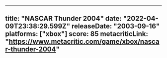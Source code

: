 
---
title: "NASCAR Thunder 2004"
date: "2022-04-09T23:38:29.599Z"
releaseDate: "2003-09-16"
platforms: ["xbox"]
score: 85
metacriticLink: "https://www.metacritic.com/game/xbox/nascar-thunder-2004"
---
